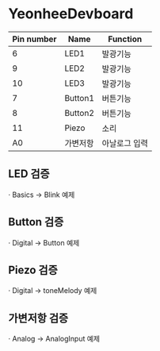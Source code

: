 # YeonheeDevboard


|Pin number|Name|Function|
|------|---|---|
|6|LED1|발광기능|
|9|LED2|발광기능|
|10|LED3|발광기능|
|7|Button1|버튼기능|
|8|Button2|버튼기능|
|11|Piezo|소리|
|A0|가변저항|아날로그 입력|

## LED 검증
· Basics -> Blink 예제

## Button 검증
· Digital -> Button 예제

## Piezo 검증
· Digital -> toneMelody 예제

## 가변저항 검증
· Analog -> AnalogInput 예제
